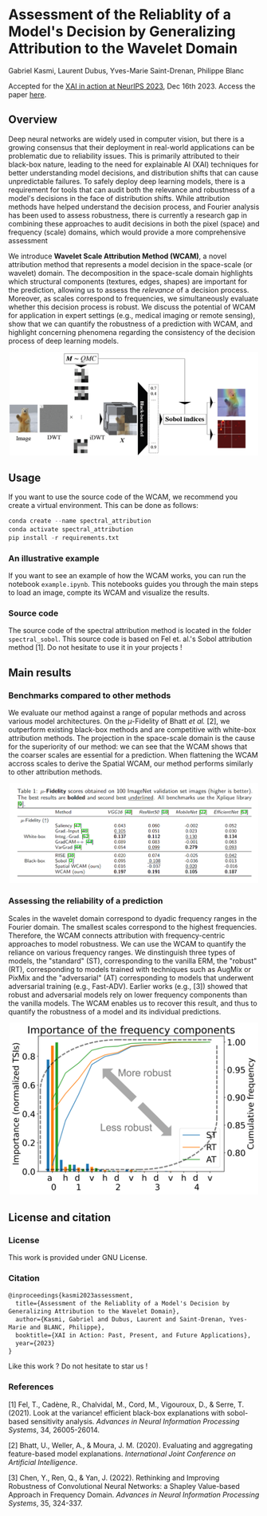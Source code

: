 # Assessment of the Reliablity of a Model's Decision by Generalizing Attribution to the Wavelet Domain

Gabriel Kasmi, Laurent Dubus, Yves-Marie Saint-Drenan, Philippe Blanc

Accepted for the [XAI in action at NeurIPS 2023](https://xai-in-action.github.io/), Dec 16th 2023. Access the paper [here](https://arxiv.org/abs/2305.14979).

## Overview 

Deep neural networks are widely used in computer vision, but there is a growing consensus that their deployment in real-world applications can be problematic due to reliability issues. This is primarily attributed to their black-box nature, leading to the need for explainable AI (XAI) techniques for better understanding model decisions, and distribution shifts that can cause unpredictable failures. To safely deploy deep learning models, there is a requirement for tools that can audit both the relevance and robustness of a model's decisions in the face of distribution shifts. While attribution methods have helped understand the decision process, and Fourier analysis has been used to assess robustness, there is currently a research gap in combining these approaches to audit decisions in both the pixel (space) and frequency (scale) domains, which would provide a more comprehensive assessment

We introduce **Wavelet Scale Attribution Method (WCAM)**, a novel attribution method that represents a model decision in the space-scale (or wavelet) domain. The decomposition in the space-scale domain highlights which structural components (textures, edges, shapes) are important for the prediction, allowing us to assess the *relevance* of a decision process. Moreover, as scales correspond to frequencies, we simultaneously evaluate whether this decision process is robust. We discuss the potential of WCAM for application in expert settings (e.g., medical imaging or remote sensing), show that we can quantify the robustness of a prediction with WCAM, and highlight concerning phenomena regarding the consistency of the decision process of deep learning models.


<p align="center">
<img src="https://github.com/gabrielkasmi/spectral-attribution/blob/main/assets/flowchart-wcam.png" width=500px>
</p>

## Usage

If you want to use the source code of the WCAM, we recommend you create a virtual environment. This can be done as follows:

```python
conda create --name spectral_attribution
conda activate spectral_attribution
pip install -r requirements.txt
```


### An illustrative example

If you want to see an example of how the WCAM works, you can run the notebook `example.ipynb`. This notebooks guides you through the main steps to load an image, compte its WCAM and visualize the results. 

### Source code

The source code of the spectral attribution method is located in the folder `spectral_sobol`. This source code is based on Fel et. al.'s Sobol attribution method [1]. Do not hesitate to use it in your projects !

## Main results

### Benchmarks compared to other methods

We evaluate our method against a range of popular methods and across various model architectures. On the $\mu$-Fidelity of Bhatt *et al.* [2], we outperform existing black-box methods and are competitive with white-box attribution methods. The projection in the space-scale domain is the cause for the superiority of our method: we can see that the WCAM shows that the coarser scales are essential for a prediction. When flattening the WCAM accross scales to derive the Spatial WCAM, our method performs similarly to other attribution methods.

<p align="center">
<img src="https://github.com/gabrielkasmi/spectral-attribution/blob/main/assets/figures/mu_fidelity.png" width=500px>
</p>


### Assessing the reliability of a prediction

Scales in the wavelet domain correspond to dyadic frequency ranges in the Fourier domain. The smallest scales correspond to the highest frequencies. Therefore, the WCAM connects attribution with frequency-centric approaches to model robustness. We can use the WCAM to quantify the reliance on various frequency ranges. We dinstinguish three types of models, the "standard" (ST), corresponding to the vanilla ERM, the "robust" (RT), corresponding to models trained with techniques such as AugMix or PixMix and the "adversarial" (AT) corresponding to models that underwent adversarial training (e.g., Fast-ADV). Earlier works (e.g., [3]) showed that robust and adversarial models rely on lower frequency components than the vanilla models. The WCAM enables us to recover this result, and thus to quantify the robustness of a model and its individual predictions.

<p align="center">
<img src="https://github.com/gabrielkasmi/spectral-attribution/blob/main/assets/figures/robustness.png" width=500px>
</p>

## License and citation 

### License

This work is provided under GNU License.

### Citation

```
@inproceedings{kasmi2023assessment,
  title={Assessment of the Reliablity of a Model's Decision by Generalizing Attribution to the Wavelet Domain},
  author={Kasmi, Gabriel and Dubus, Laurent and Saint-Drenan, Yves-Marie and BLANC, Philippe},
  booktitle={XAI in Action: Past, Present, and Future Applications},
  year={2023}
}
```

Like this work ? Do not hesitate to star us !

### References

[1] Fel, T., Cadène, R., Chalvidal, M., Cord, M., Vigouroux, D., & Serre, T. (2021). Look at the variance! efficient black-box explanations with sobol-based sensitivity analysis. *Advances in Neural Information Processing Systems*, 34, 26005-26014.

[2] Bhatt, U., Weller, A., & Moura, J. M. (2020). Evaluating and aggregating feature-based model explanations. *International Joint Conference on Artificial Intelligence*. 

[3] Chen, Y., Ren, Q., & Yan, J. (2022). Rethinking and Improving Robustness of Convolutional Neural Networks: a Shapley Value-based Approach in Frequency Domain. *Advances in Neural Information Processing Systems*, 35, 324-337.
